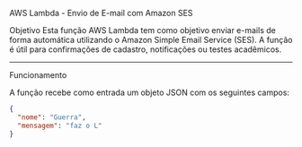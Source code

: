 AWS Lambda - Envio de E-mail com Amazon SES

Objetivo
Esta função AWS Lambda tem como objetivo enviar e-mails de forma automática utilizando o Amazon Simple Email Service (SES). A função é útil para confirmações de cadastro, notificações ou testes acadêmicos.

---

Funcionamento

A função recebe como entrada um objeto JSON com os seguintes campos:

```json
{
  "nome": "Guerra",
  "mensagem": "faz o L"
}
